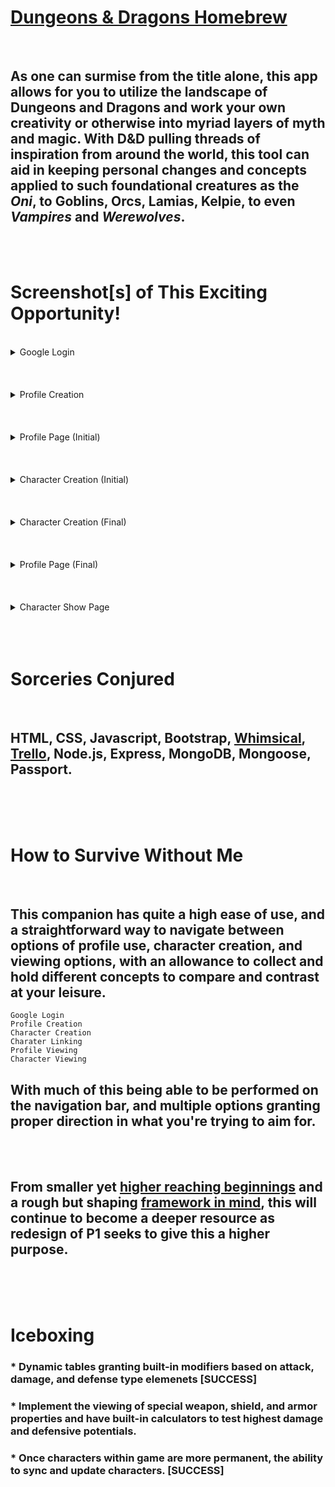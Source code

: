 # **[Dungeons & Dragons Homebrew][A First Place]**
<br />

## As one can surmise from the title alone, this app allows for you to utilize the landscape of Dungeons and Dragons and work your own creativity or otherwise into myriad layers of myth and magic. With D&D pulling threads of inspiration from around the world, this tool can aid in keeping personal changes and concepts applied to such foundational creatures as the **_Oni_**, to **Goblins**, **Orcs**, **Lamias**, **Kelpie**, to even _**Vampires**_ and _**Werewolves**_.
<br /><br />

# Screenshot[s] of This Exciting Opportunity! 
<br />

<details>
    <summary>Google Login</summary>

## At the opening of the app, you'll be prompted to login with Google credentials. It simply is going to share what is listed on the screen and nothing more, this is absolutely not photoshopped to misinform you in any way.
![App Start](https://i.imgur.com/pglJG8W.png)
</details>
<br /><br /><br />

<details>
    <summary>Profile Creation</summary>

## From Here, we're asked to create a profile if we are not in possession. All that's needed is a name. Yep, that's just it. In the words of the Immortal Todd Howard, ['It just works.'][Todd!].
![Profile New](https://i.imgur.com/kziAHXh.png)
</details>
<br /><br /><br />

<details>
    <summary>Profile Page (Initial)</summary>

## Phew, made it to our profile. But no characters? Whomst would hope to defeat the Black Swordsman, or Prince Dorien? It's good I'm here to show you how to use this that I am selling to you now. What impeccable luck!
![Profile Create](https://i.imgur.com/jLb4nDC.png)
</details>
<br /><br /><br />

<details>
    <summary>Character Creation (Initial)</summary>

## And now we can settle on the matter of what you believe it is best to wear to a sudden and proper death in front of an adoring crowd, of course we are antiquitous in nature, and are not prone toward bothering to cheer for anyone but the proper favorites, of which you cannot hope to be--not yet, that is!
![Character New](https://i.imgur.com/eFT3tgV.png)
</details>
<br /><br /><br />

<details>
    <summary>Character Creation (Final)</summary>

## Well look at you, I cannot attest for that cursed and maddening weapon you've chosen, but the beautiful attire you've selected to wear to battle is a sight to behold, it reminds me of our standard issue Licivitan equipment for soldiers, though the Daethic Knights tend to look a bit too Northren--yet I am a worldy man of course, and see no issue in such matters.
![Character Create](https://i.imgur.com/pgNIwU9.png?1)
</details>
<br /><br /><br />

<details>
    <summary>Profile Page (Final)</summary>

## Now that we can hope back into our profile and see with whom we've designed your next hail mary. And not a bad sort overall, but let's get a closer look real quick at this forsure champion.
![Profile Show](https://i.imgur.com/XjEYHJw.png)
</details>
<br /><br /><br />

<details>
    <summary>Character Show Page</summary>

## Ahh, that's better! Just about everything you need to know to be dangerous, hopefully to others; lord knows your lifethread needs no gnawing.
![Profile Show](https://i.imgur.com/8Hqzqi6.png)
</details>
<br /><br /><br />

# Sorceries Conjured
<br />

## HTML, CSS, Javascript, Bootstrap, [Whimsical][whimsical], [Trello][trello], Node.js, Express, MongoDB, Mongoose, Passport.
<br /><br /><br />

# How to Survive Without Me
<br />

## This companion has quite a high ease of use, and a straightforward way to navigate between options of profile use, character creation, and viewing options, with an allowance to collect and hold different concepts to compare and contrast at your leisure.
    Google Login
    Profile Creation
    Character Creation
    Charater Linking
    Profile Viewing
    Character Viewing
## With much of this being able to be performed on the navigation bar, and multiple options granting proper direction in what you're trying to aim for.
<br /><br />

## From smaller yet [higher reaching beginnings][whimsical] and a rough but shaping [framework in mind][trello], this will continue to become a deeper resource as redesign of P1 seeks to give this a higher purpose.
<br /><br /><br />

# Iceboxing
### * Dynamic tables granting built-in modifiers based on attack, damage, and defense type elemenets [SUCCESS]
### * Implement the viewing of special weapon, shield, and armor properties and have built-in calculators to test highest damage and defensive potentials. 
### * Once characters within game are more permanent, the ability to sync and update characters. [SUCCESS]

[A First Place]: https://mighty-scrubland-61350.herokuapp.com/
[don't look]: https://www.youtube.com/watch?v=2nXGPZaTKik
[best not look]: https://www.youtube.com/watch?v=zfy5dFhw3ik
[Another place]: https://daethos.github.io/Arena
[Todd!]: https://www.youtube.com/watch?v=hFcLyDb6niA
[whimsical]: https://whimsical.com/ascea-app-VQpx4xRUaDqvSwFeFnfw1h
[trello]: https://trello.com/b/NpV2wLHw/ascea-app